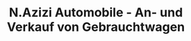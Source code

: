 ---
title: "N.Azizi Automobile - An- und Verkauf von Gebrauchtwagen"
url: /frankfurt-am-main/n-azizi-automobile-an-und-verkauf-von-gebrauchtwagen/
shop: Autohaus
---
